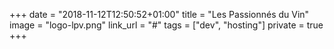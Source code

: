 +++
date = "2018-11-12T12:50:52+01:00"
title = "Les Passionnés du Vin"
image = "logo-lpv.png"
link_url = "#"
tags = ["dev", "hosting"]
private = true
+++
